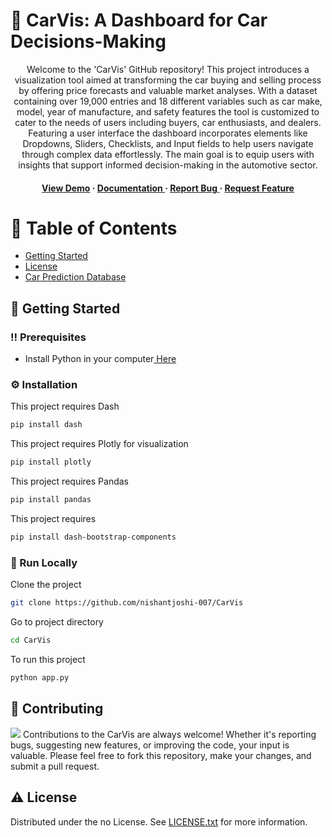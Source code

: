 # :star2: CarVis: A Dashboard for Car Decisions-Making
<div align='center'>

<p>Welcome to the 'CarVis' GitHub repository! This project introduces a visualization tool aimed at transforming the car buying and selling process by offering price forecasts and valuable market analyses. With a dataset containing over 19,000 entries and 18 different variables such as car make, model, year of manufacture, and safety features the tool is customized to cater to the needs of users including buyers, car enthusiasts, and dealers. Featuring a user interface the dashboard incorporates elements like Dropdowns, Sliders, Checklists, and Input fields to help users navigate through complex data effortlessly. The main goal is to equip users with insights that support informed decision-making in the automotive sector.</p>

<h4> <a href=https://carvis-61d9f521d940.herokuapp.com/>View Demo</a> <span> · </span> <a href="https://github.com/nishantjoshi-007/CarVis/blob/main/Project_Report.pdf"> Documentation </a> <span> · </span> <a href="https://github.com/nishantjoshi-007/Carvis/issues"> Report Bug </a> <span> · </span> <a href="https://github.com/nishantjoshi-007/Carvis/issues"> Request Feature </a> </h4>


</div>

# :notebook_with_decorative_cover: Table of Contents

- [Getting Started](#toolbox-getting-started)
- [License](#warning-license)
- <a href="https://www.kaggle.com/datasets/deepcontractor/car-price-prediction-challenge">Car Prediction Database</a>

## :toolbox: Getting Started

### :bangbang: Prerequisites

- Install Python in your computer<a href="https://www.python.org/downloads/"> Here</a>


### :gear: Installation

This project requires Dash
```bash
pip install dash
```
This project requires Plotly for visualization
```bash
pip install plotly
```
This project requires Pandas
```bash
pip install pandas
```
This project requires
```bash
pip install dash-bootstrap-components
```


### :running: Run Locally

Clone the project
```bash
git clone https://github.com/nishantjoshi-007/CarVis
```
Go to project directory
```bash
cd CarVis
```
To run this project
```bash
python app.py
```

## :wave: Contributing
<img src="https://contrib.rocks/image?repo=Louis3797/awesome-readme-template" /> Contributions to the CarVis are always welcome! Whether it's reporting bugs, suggesting new features, or improving the code, your input is valuable. Please feel free to fork this repository, make your changes, and submit a pull request.

## :warning: License
Distributed under the no License. See <a href="https://github.com/nishantjoshi-007/CarVis/blob/main/LICENSE">LICENSE.txt</a> for more information.
